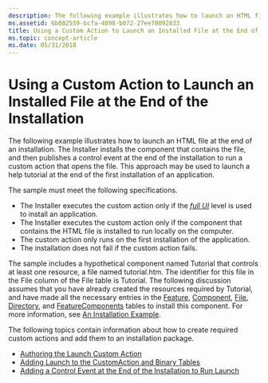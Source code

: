 ```yaml
---
description: The following example illustrates how to launch an HTML file at the end of an installation.
ms.assetid: 6b082559-bcfa-4098-b072-27ee78092833
title: Using a Custom Action to Launch an Installed File at the End of the Installation
ms.topic: concept-article
ms.date: 05/31/2018
---
```


# Using a Custom Action to Launch an Installed File at the End of the Installation

The following example illustrates how to launch an HTML file at the end of an installation. The Installer installs the component that contains the file, and then publishes a control event at the end of the installation to run a custom action that opens the file. This approach may be used to launch a help tutorial at the end of the first installation of an application.

The sample must meet the following specifications.

-   The Installer executes the custom action only if the [*full UI*](f-gly.md) level is used to install an application.
-   The Installer executes the custom action only if the component that contains the HTML file is installed to run locally on the computer.
-   The custom action only runs on the first installation of the application.
-   The installation does not fail if the custom action fails.

The sample includes a hypothetical component named Tutorial that controls at least one resource, a file named tutorial.htm. The identifier for this file in the File column of the File table is Tutorial. The following discussion assumes that you have already created the resources required by Tutorial, and have made all the necessary entries in the [Feature](feature-table.md), [Component](component-table.md), [File](file-table.md), [Directory](directory-table.md), and [FeatureComponents](featurecomponents-table.md) tables to install this component. For more information, see [An Installation Example](an-installation-example.md).

The following topics contain information about how to create required custom actions and add them to an installation package.

-   [Authoring the Launch Custom Action](authoring-the-launch-custom-action.md)
-   [Adding Launch to the CustomAction and Binary Tables](adding-launch-to-the-customaction-and-binary-tables.md)
-   [Adding a Control Event at the End of the Installation to Run Launch](adding-a-control-event-at-the-end-of-the-installation-to-run-launch.md)

 

 



